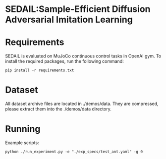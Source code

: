 # SEDAIL:Sample-Efficient Diffusion Adversarial Imitation Learning

# Requirements

SEDAIL is evaluated  on MuJoCo continuous control tasks in OpenAI gym. 
To install the required packages, run the following command:

```
pip install -r requirements.txt
```

# Dataset

All dataset archive files are located in ./demos/data. They are compressed, please extract them into the ./demos/data directory.

# Running  

Example scripts:

```
python ./run_experiment.py -e "./exp_specs/test_ant.yaml" -g 0
```
